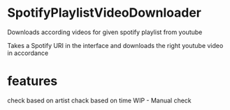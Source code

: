 # SpotifyPlaylistVideoDownloader
Downloads according videos for given spotify playlist from youtube

Takes a Spotify URI in the interface and downloads the right youtube video in accordance

# features
check based on artist
chack based on time 
WIP - Manual check
